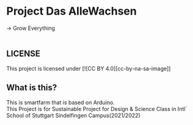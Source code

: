 # Project Das AlleWachsen
\-> Grow Everything<br/>
<br/>

## LICENSE
This project is licensed under
[![CC BY 4.0][cc-by-na-sa-image]]

## What is this?
This is smartfarm that is based on Arduino. <br/>
This Project is for Sustainable Project for Design & Science Class in Intl\` School of Stuttgart Sindelfingen Campus(2021/2022)
